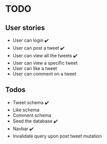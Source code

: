 # TODO

## User stories

- User can login ✔️
- User can post a tweet ✔️
- User can view all the tweets ✔️
- User can view a specific tweet
- User can like a tweet
- User can comment on a tweet

## Todos

- Tweet schema ✔️
- Like schema
- Comment schema
- Seed the database ✔️
- Navbar ✔️
- Invalidate query upon post tweet mutation
